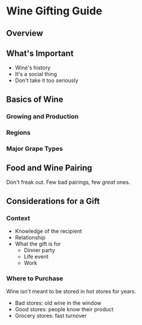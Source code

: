 # Wine Gifting Guide

## Overview

## What's Important

* Wine's history
* It's a social thing
* Don't take it too seriously

## Basics of Wine

### Growing and Production

### Regions

### Major Grape Types

## Food and Wine Pairing

Don't freak out. Few bad pairings, few *great* ones.

## Considerations for a Gift

### Context 

* Knowledge of the recipient
* Relationship
* What the gift is for
	* Dinner party
	* Life event
	* Work

### Where to Purchase

Wine isn't meant to be stored in hot stores for years.

* Bad stores: old wine in the window
* Good stores: people know their product
* Grocery stores: fast turnover



